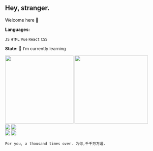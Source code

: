 
<!--
**smk1628/smk1628** is a ✨ _special_ ✨ repository because its `README.md` (this file) appears on your GitHub profile.

Here are some ideas to get you started:

- 🔭 I’m currently working on ...
- 🌱 I’m currently learning ...
- 👯 I’m looking to collaborate on ...
- 🤔 I’m looking for help with ...
- 💬 Ask me about ...
- 📫 How to reach me: ...
- 😄 Pronouns: ...
- ⚡ Fun fact: ...
-->
## Hey, stranger.

Welcome here 👋 

**Languages:**  

<code>JS</code>
<code>HTML</code>
<code>Vue</code>
<code>React</code>
<code>CSS</code> 

**State:**
<span>🌱 I’m currently learning </span> 

<div class="half">
  <a href="https://github.com/smk1628"><img src="https://github-readme-stats.vercel.app/api?username=smk1628&title_color=015437&icon_color=1abc9c&text_color=798795&bg_color=dbfbe3"  height="222" ></img></a>
  <a href="https://github.com/smk1628"><img src="https://github-readme-stats.vercel.app/api/top-langs/?username=smk1628&hide=Objective-C,shell,swift&title_color=015437&icon_color=1abc9c&text_color=798795&bg_color=dbfbe3" height="222" width="238"></img></a>
</div>

<div class="half">
  <a href="https://github.com/smk1628/React_project_server"><img src="https://github-readme-stats.vercel.app/api/pin/?username=smk1628&repo=React_project_server&title_color=015437&icon_color=1abc9c&text_color=798795&bg_color=dbfbe3&show_owner=true" /></a>
  <a href="https://github.com/smk1628/React_project"><img src="https://github-readme-stats.vercel.app/api/pin/?username=smk1628&repo=React_project&title_color=015437&icon_color=1abc9c&text_color=798795&bg_color=dbfbe3&show_owner=true" /></a>
</div>
<div class="half">
  <a href="https://github.com/smk1628/HTML"><img src="https://github-readme-stats.vercel.app/api/pin/?username=smk1628&repo=HTML&title_color=015437&icon_color=1abc9c&text_color=798795&bg_color=dbfbe3&show_owner=true" /></a>
  <a href="https://github.com/smk1628/webpack"><img src="https://github-readme-stats.vercel.app/api/pin/?username=smk1628&repo=webpack&title_color=015437&icon_color=1abc9c&text_color=798795&bg_color=dbfbe3&show_owner=true" /></a>
</div>
<p><font style="color:red;"> </font></>
 
 <code>For you, a thousand times over.   为你,千千万万遍.</code> 
